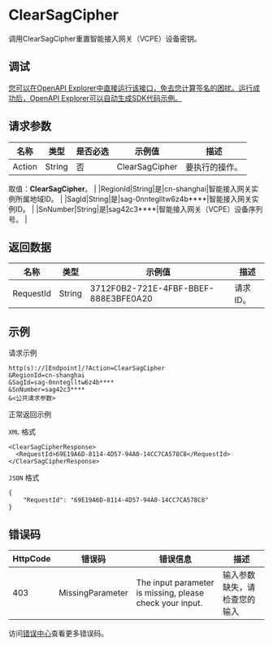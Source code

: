 # ClearSagCipher

调用ClearSagCipher重置智能接入网关（VCPE）设备密钥。

## 调试

[您可以在OpenAPI Explorer中直接运行该接口，免去您计算签名的困扰。运行成功后，OpenAPI Explorer可以自动生成SDK代码示例。](https://api.aliyun.com/#product=Smartag&api=ClearSagCipher&type=RPC&version=2018-03-13)

## 请求参数

|名称|类型|是否必选|示例值|描述|
|--|--|----|---|--|
|Action|String|否|ClearSagCipher|要执行的操作。

 取值：**ClearSagCipher**。 |
|RegionId|String|是|cn-shanghai|智能接入网关实例所属地域ID。 |
|SagId|String|是|sag-0nnteglltw6z4b\*\*\*\*|智能接入网关实例ID。 |
|SnNumber|String|是|sag42c3\*\*\*\*|智能接入网关（VCPE）设备序列号。 |

## 返回数据

|名称|类型|示例值|描述|
|--|--|---|--|
|RequestId|String|3712F0B2-721E-4FBF-BBEF-888E3BFE0A20|请求ID。 |

## 示例

请求示例

```
http(s)://[Endpoint]/?Action=ClearSagCipher
&RegionId=cn-shanghai
&SagId=sag-0nnteglltw6z4b****
&SnNumber=sag42c3****
&<公共请求参数>
```

正常返回示例

`XML` 格式

```
<ClearSagCipherResponse>
  <RequestId>69E19A6D-8114-4D57-94A0-14CC7CA578C8</RequestId>
</ClearSagCipherResponse>
```

`JSON` 格式

```
{
	"RequestId": "69E19A6D-8114-4D57-94A0-14CC7CA578C8"
}
```

## 错误码

|HttpCode|错误码|错误信息|描述|
|--------|---|----|--|
|403|MissingParameter|The input parameter is missing, please check your input.|输入参数缺失，请检查您的输入|

访问[错误中心](https://error-center.aliyun.com/status/product/Smartag)查看更多错误码。

